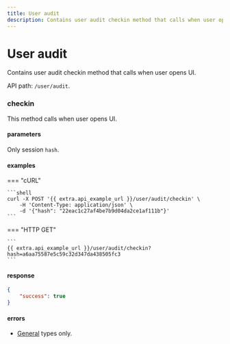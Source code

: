 ```yaml
---
title: User audit
description: Contains user audit checkin method that calls when user opens UI.
---
```


# User audit

Contains user audit checkin method that calls when user opens UI.

API path: `/user/audit`.

### checkin

This method calls when user opens UI.

#### parameters

Only session `hash`.

#### examples

=== "cURL"

    ```shell
    curl -X POST '{{ extra.api_example_url }}/user/audit/checkin' \
        -H 'Content-Type: application/json' \ 
        -d '{"hash": "22eac1c27af4be7b9d04da2ce1af111b"}'
    ```
    
=== "HTTP GET"

    ```
    {{ extra.api_example_url }}/user/audit/checkin?hash=a6aa75587e5c59c32d347da438505fc3
    ```

#### response

```json
{
    "success": true
}
```

#### errors

* [General](../../../../getting-started.md#error-codes) types only.